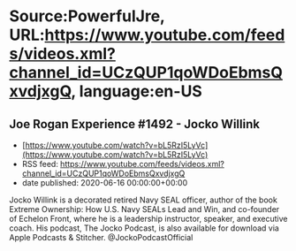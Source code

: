 # Source:PowerfulJre, URL:https://www.youtube.com/feeds/videos.xml?channel_id=UCzQUP1qoWDoEbmsQxvdjxgQ, language:en-US

## Joe Rogan Experience #1492 - Jocko Willink
 - [https://www.youtube.com/watch?v=bL5RzI5LyVc](https://www.youtube.com/watch?v=bL5RzI5LyVc)
 - RSS feed: https://www.youtube.com/feeds/videos.xml?channel_id=UCzQUP1qoWDoEbmsQxvdjxgQ
 - date published: 2020-06-16 00:00:00+00:00

Jocko Willink is a decorated retired Navy SEAL officer, author of the book Extreme Ownership: How U.S. Navy SEALs Lead and Win, and co-founder of Echelon Front, where he is a leadership instructor, speaker, and executive coach. His podcast, The Jocko Podcast, is also available for download via Apple Podcasts & Stitcher. @JockoPodcastOfficial

